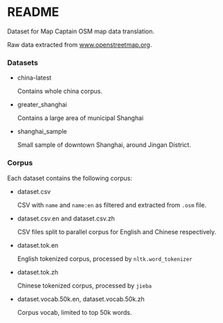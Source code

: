 # README

Dataset for Map Captain OSM map data translation. 

Raw data extracted from www.openstreetmap.org.


### Datasets

- china-latest

    Contains whole china corpus. 

- greater_shanghai

    Contains a large area of municipal Shanghai

- shanghai_sample

    Small sample of downtown Shanghai, around Jingan District. 


### Corpus

Each dataset contains the following corpus:

- dataset.csv

    CSV with `name` and `name:en` as filtered and extracted from `.osm` file. 

- dataset.csv.en and dataset.csv.zh

    CSV files split to parallel corpus for English and Chinese respectively.

- dataset.tok.en 

    English tokenized corpus, processed by `nltk.word_tokenizer`

- dataset.tok.zh

    Chinese tokenized corpus, processed by `jieba`

- dataset.vocab.50k.en, dataset.vocab.50k.zh

    Corpus vocab, limited to top 50k words. 

